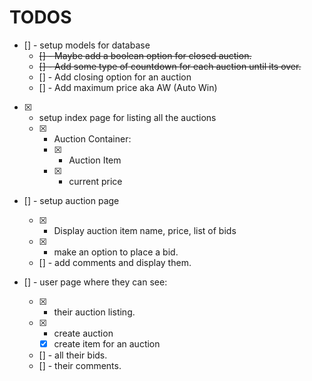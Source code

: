 # TODOS

- [] - setup models for database
  - ~~[] - Maybe add a boolean option for closed auction.~~
  - ~~[] - Add some type of countdown for each auction until its over.~~
  - [] - Add closing option for an auction
  - [] - Add maximum price aka AW (Auto Win)

- [x] - setup index page for listing all the auctions
  - [x] - Auction Container:
    - [x] - Auction Item
    - [x] - current price

- [] - setup auction page
  - [x] - Display auction item name, price, list of bids
  - [x] - make an option to place a bid.
  - [] - add comments and display them.

- [] - user page where they can see:
  - [x] - their auction listing.
  - [x] - create auction
    - [x] create item for an auction
  - [] - all their bids.
  - [] - their comments.
